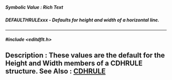 ##### Symbolic Value : Rich Text
##### DEFAULTHRULExxx - Defaults for height and width of a horizontal line.
---
##### #include <editdflt.h>
**Description :**
These values are the default for the Height and Width  members of a CDHRULE 
structure.
**See Also :**
[CDHRULE](D:/md_files/CDHRULE.md)
---
